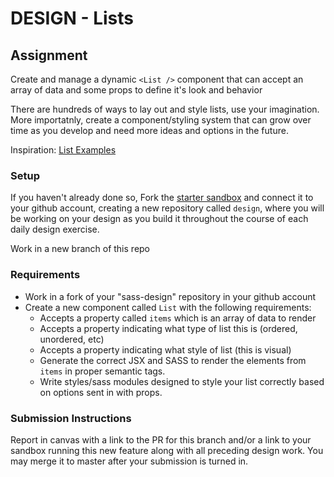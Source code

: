 # DESIGN - Lists

## Assignment
Create and manage a dynamic `<List />` component that can accept an array of data and some props to define it's look and behavior

There are hundreds of ways to lay out and style lists, use your imagination.  More importatnly, create a component/styling system that can grow over time as you develop and need more ideas and options in the future.

Inspiration: [List Examples](https://designshack.net/articles/css/5-simple-and-practical-css-list-styles-you-can-copy-and-paste/)

### Setup
If you haven't already done so, Fork the [starter sandbox](https://codesandbox.io/s/nrozq68z80) and connect it to your github account, creating a new repository called `design`, where you will be working on your design as you build it throughout the course of each daily design exercise.

Work in a new branch of this repo

### Requirements
* Work in a fork of your "sass-design" repository in your github account
* Create a new component called `List` with the following requirements:
  * Accepts a property called `items` which is an array of data to render
  * Accepts a property indicating what type of list this is (ordered, unordered, etc)
  * Accepts a property indicating what style of list (this is visual)
  * Generate the correct JSX and SASS to render the elements from `items` in proper semantic tags.
  * Write styles/sass modules designed to style your list correctly based on options sent in with props.

### Submission Instructions
Report in canvas with a link to the PR for this branch and/or a link to your sandbox running this new feature along with all preceding design work.  You may merge it to master after your submission is turned in.
